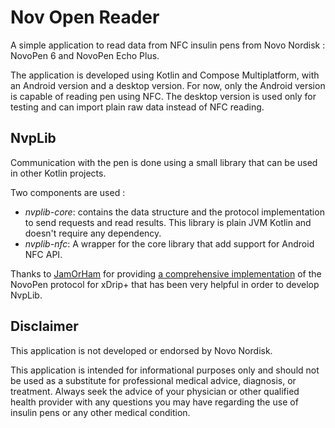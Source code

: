 # Nov Open Reader

A simple application to read data from NFC insulin pens from Novo Nordisk : NovoPen 6 and NovoPen Echo Plus.

The application is developed using Kotlin and Compose Multiplatform, with an Android version and a
desktop version. For now, only the Android version is capable of reading pen using NFC. The desktop
version is used only for testing and can import plain raw data instead of NFC reading.

## NvpLib

Communication with the pen is done using a small library that can be used in other Kotlin projects.

Two components are used :
- *nvplib-core*: contains the data structure and the protocol implementation to send requests and read
  results. This library is plain JVM Kotlin and doesn't require any dependency.
- *nvplib-nfc*: A wrapper for the core library that add support for Android NFC API.

Thanks to [JamOrHam](https://github.com/jamorham) for providing 
[a comprehensive implementation](https://github.com/NightscoutFoundation/xDrip/tree/master/app/src/main/java/com/eveningoutpost/dexdrip/insulin/opennov)
of the NovoPen protocol for xDrip+ that has been very helpful in order to develop NvpLib.

## Disclaimer

This application is not developed or endorsed by Novo Nordisk.

This application is intended for informational purposes only and should not be used as a substitute
for professional medical advice, diagnosis, or treatment. Always seek the advice of your physician
or other qualified health provider with any questions you may have regarding the use of insulin pens
or any other medical condition.